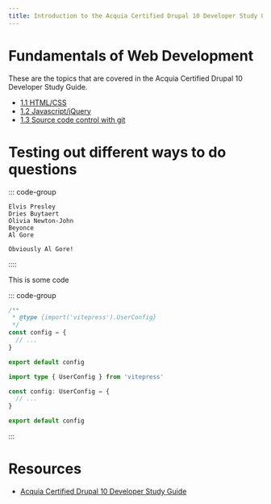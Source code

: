 ```yaml
---
title: Introduction to the Acquia Certified Drupal 10 Developer Study Guide
---
```

# Fundamentals of Web Development
These are the topics that are covered in the Acquia Certified Drupal 10 Developer Study Guide.
- [1.1 HTML/CSS](/developer/1.1-html-css)
- [1.2 Javascript/jQuery](/developer/1.2-javascript-jquery)
- [1.3 Source code control with git](/developer/1.3-git)





# Testing out different ways to do questions


::: code-group
``` [Who created Drupal?]
Elvis Presley
Dries Buytaert
Olivia Newton-John
Beyonce
Al Gore
```

``` [answer]
Obviously Al Gore!
```
::::


This is some code


::: code-group

```js [config.js]
/**
 * @type {import('vitepress').UserConfig}
 */
const config = {
  // ...
}

export default config
```

```ts [config.ts]
import type { UserConfig } from 'vitepress'

const config: UserConfig = {
  // ...
}

export default config
```

:::


# Resources
- [Acquia Certified Drupal 10 Developer Study Guide](https://docs.acquia.com/acquia-academy/study-guides/d10-certified-developer)
